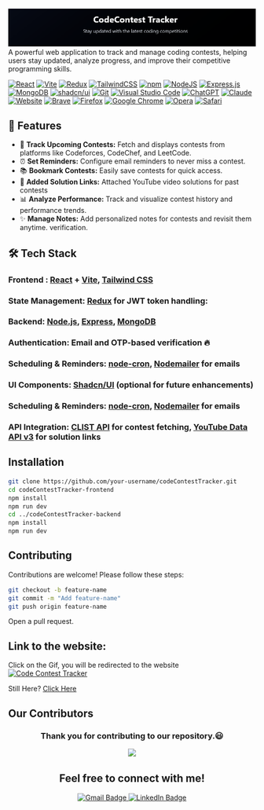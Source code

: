 ![Code Contest Tracker](./assets/image.png)
A powerful web application to track and manage coding contests, helping users stay updated, analyze progress, and improve their competitive programming skills.

[![React](https://img.shields.io/badge/React-%2320232a.svg?logo=react&logoColor=%2361DAFB)](#)
[![Vite](https://img.shields.io/badge/Vite-646CFF?logo=vite&logoColor=fff)](#)
[![Redux](https://img.shields.io/badge/Redux-764ABC?logo=redux&logoColor=fff)](#)
[![TailwindCSS](https://img.shields.io/badge/Tailwind%20CSS-%2338B2AC.svg?logo=tailwind-css&logoColor=white)](#)
[![npm](https://img.shields.io/badge/npm-CB3837?logo=npm&logoColor=fff)](#)
[![NodeJS](https://img.shields.io/badge/Node.js-6DA55F?logo=node.js&logoColor=white)](#)
[![Express.js](https://img.shields.io/badge/Express.js-%23404d59.svg?logo=express&logoColor=%2361DAFB)](#)
[![MongoDB](https://img.shields.io/badge/MongoDB-%234ea94b.svg?logo=mongodb&logoColor=white)](#)
[![shadcn/ui](https://img.shields.io/badge/shadcn%2Fui-000?logo=shadcnui&logoColor=fff)](#)
[![Git](https://img.shields.io/badge/Git-F05032?logo=git&logoColor=fff)](#)
[![Visual Studio Code](https://custom-icon-badges.demolab.com/badge/Visual%20Studio%20Code-0078d7.svg?logo=vsc&logoColor=white)](#)
[![ChatGPT](https://img.shields.io/badge/ChatGPT-74aa9c?logo=openai&logoColor=white)](#)
[![Claude](https://img.shields.io/badge/Claude-D97757?logo=claude&logoColor=fff)](#)
[![Website](https://img.shields.io/website-up-down-green-red/http/shields.io.svg)](https://shields.io/)
[![Brave](https://img.shields.io/badge/Brave-FB542B?logo=Brave&logoColor=white)](#)
[![Firefox](https://img.shields.io/badge/Firefox-FF7139?logo=Firefox&logoColor=white)](#)
[![Google Chrome](https://img.shields.io/badge/Google%20Chrome-4285F4?logo=GoogleChrome&logoColor=white)](#)
[![Opera](https://img.shields.io/badge/Opera-FF1B2D?logo=Opera&logoColor=white)](#)
[![Safari](https://img.shields.io/badge/Safari-006CFF?logo=safari&logoColor=fff)](#)

## 🚀 Features

- 📅 **Track Upcoming Contests:** Fetch and displays contests from platforms like Codeforces, CodeChef, and LeetCode.
- ⏰ **Set Reminders:** Configure email reminders to never miss a contest.
- 📚 **Bookmark Contests:** Easily save contests for quick access.
- 🎥 **Added Solution Links:** Attached YouTube video solutions for past contests
- 📊 **Analyze Performance:** Track and visualize contest history and performance trends.
- ✨ **Manage Notes:** Add personalized notes for contests and revisit them anytime.
  verification.

## 🛠️ Tech Stack

### Frontend : [React](https://reactjs.org/) + [Vite](https://vitejs.dev/), [Tailwind CSS](https://tailwindcss.com/)

 <!-- <p align="left">
<img src="https://cdn.jsdelivr.net/gh/devicons/devicon@latest/icons/react/react-original.svg" width="50" height="60" />
  <img src="https://cdn.jsdelivr.net/gh/devicons/devicon@latest/icons/vitejs/vitejs-original.svg"  width="50" height="60" />
<img src="https://cdn.jsdelivr.net/gh/devicons/devicon@latest/icons/tailwindcss/tailwindcss-original-wordmark.svg"  width="50"height="60" />
</p> -->

### State Management: [Redux](https://redux.js.org/) for JWT token handling:

<!-- <img src="https://cdn.jsdelivr.net/gh/devicons/devicon@latest/icons/redux/redux-original.svg" width="50" height="60"/> -->

### Backend: [Node.js](https://nodejs.org/), [Express](https://expressjs.com/), [MongoDB](https://www.mongodb.com/)

 <!-- <p align="left">
<img src="https://cdn.jsdelivr.net/gh/devicons/devicon@latest/icons/nodejs/nodejs-original-wordmark.svg" width="50" height="60"/>
<img src="https://cdn.jsdelivr.net/gh/devicons/devicon@latest/icons/express/express-original.svg" width="50" height="60"/>
 <img src="https://cdn.jsdelivr.net/gh/devicons/devicon@latest/icons/mongodb/mongodb-original.svg" width="50" height="60"/>
<img src="https://cdn.jsdelivr.net/gh/devicons/devicon@latest/icons/nodemon/nodemon-original.svg" width="50" height="60"/>
</p> -->

### Authentication: Email and OTP-based verification 🔥

### Scheduling & Reminders: [node-cron](https://www.npmjs.com/package/node-cron), [Nodemailer](https://nodemailer.com/) for emails

### UI Components: [Shadcn/UI](https://ui.shadcn.com/) (optional for future enhancements)

### Scheduling & Reminders: [node-cron](https://www.npmjs.com/package/node-cron), [Nodemailer](https://nodemailer.com/) for emails

### API Integration: [CLIST API](https://clist.by/api/v1/) for contest fetching, [YouTube Data API v3](https://developers.google.com/youtube/v3) for solution links

## Installation

```bash
git clone https://github.com/your-username/codeContestTracker.git
cd codeContestTracker-frontend
npm install
npm run dev
cd ../codeContestTracker-backend
npm install
npm run dev
```

## Contributing

Contributions are welcome! Please follow these steps:

```bash
git checkout -b feature-name
git commit -m "Add feature-name"
git push origin feature-name
```

Open a pull request.

## Link to the website:

Click on the Gif, you will be redirected to the website
[![Code Contest Tracker](https://user-images.githubusercontent.com/74038190/212284136-03988914-d899-44b4-b1d9-4eeccf656e44.gif)](https://codecontesttracker.onrender.com)

Still Here? [Click Here](https://codecontesttracker.onrender.com)

## Our Contributors

<div align = "center">
 <h3>Thank you for contributing to our repository.😃</h3>
<a href="https://github.com/PacemakerX/codeContestTracker/graphs/contributors">
  <img src="https://contrib.rocks/image?repo=PacemakerX/codeContestTracker" />
</a>
<div>

## Feel free to connect with me!

<p align="center">
  <a href="mailto:sparsh.officialwork@gmail.com">
    <img src="https://img.shields.io/badge/Gmail-sparsh.officialwork@gmail.com-D14836?style=for-the-badge&logo=gmail&logoColor=white" alt="Gmail Badge" />
  </a>
  <a href="https://www.linkedin.com/in/sparshsoni">
    <img src="https://img.shields.io/badge/LinkedIn-Connect-blue?style=for-the-badge&logo=linkedin&logoColor=white" alt="LinkedIn Badge" />
  </a>
</p>
